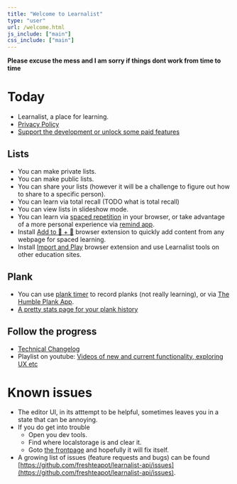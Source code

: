 ```yaml
---
title: "Welcome to Learnalist"
type: "user"
url: /welcome.html
js_include: ["main"]
css_include: ["main"]
---
```


**Please excuse the mess and I am sorry if things dont work from time to time**
# Today
- Learnalist, a place for learning.
- [Privacy Policy](https://learnalist.net/faq/privacy-policy.html)
- [Support the development or unlock some paid features](/payment/support.html)
## Lists
- You can make private lists.
- You can make public lists.
- You can share your lists (however it will be a challenge to figure out how to share to a specific person).
- You can learn via total recall (TODO what is total recall)
- You can view lists in slideshow mode.
- You can learn via [spaced repetition](/spaced-repetition.html) in your browser, or take advantage of a more personal experience via [remind app](/features/mobile-remind-v1.html).
- Install [Add to 🧠 + 💪](/features/browser-extension-add-for-spaced-learning.html) browser extension to quickly add content from any webpage for spaced learning.
- Install [Import and Play](/features/browser-extension-import-play.html) browser extension and use Learnalist tools on other education sites.
## Plank
- You can use [plank timer](/plank.html) to record planks (not really learning), or via [The Humble Plank App](/features/mobile-humble-plank-v1.html).
- [A pretty stats page for your plank history](https://learnalist.net/toolbox/plank-stats-v1.html)

## Follow the progress
- [Technical Changelog](/features/technical-changelog.html)
- Playlist on youtube: [Videos of new and current functionality, exploring UX etc](https://www.youtube.com/playlist?list=PLmhwicYpN0ihZpfy2gi2eb-_3Yw4-XldI)
# Known issues
- The editor UI, in its atttempt to be helpful, sometimes leaves you in a state that can be annoying.
- If you do get into trouble
    - Open you dev tools.
    - Find where localstorage is and clear it.
    - Goto [the frontpage](/) and hopefully it will fix itself.
- A growing list of issues (feature requests and bugs) can be found [https://github.com/freshteapot/learnalist-api/issues](https://github.com/freshteapot/learnalist-api/issues).

